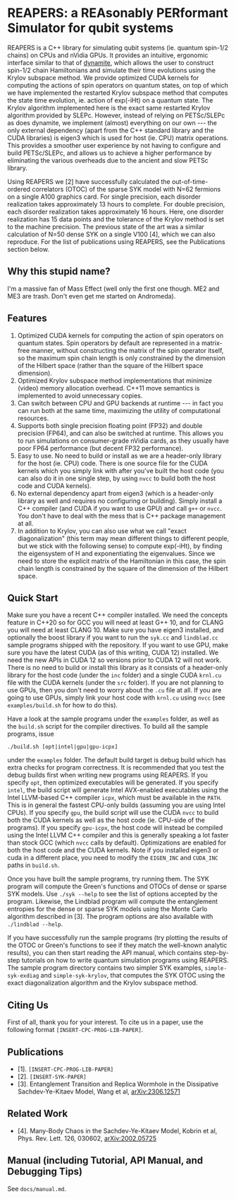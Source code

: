 # REAPERS: a REAsonably PERformant Simulator for qubit systems

REAPERS is a C++ library for simulating qubit systems (ie. quantum spin-1/2 chains) on CPUs
and nVidia GPUs. It provides an intuitive, ergonomic interface similar to that of
[dynamite](https://github.com/GregDMeyer/dynamite), which allows the user to construct
spin-1/2 chain Hamiltonians and simulate their time evolutions using the Krylov subspace
method. We provide optimized CUDA kernels for computing the actions of spin operators on
quantum states, on top of which we have implemented the restarted Krylov subspace method that
computes the state time evolution, ie. action of exp(-iHt) on a quantum state. The Krylov
algorithm implemented here is the exact same restarted Krylov algorithm provided by SLEPc.
However, instead of relying on PETSc/SLEPc as does dynamite, we implement (almost) everything
on our own --- the only external dependency (apart from the C++ standard library and the
CUDA libraries) is eigen3 which is used for host (ie. CPU) matrix operations. This provides
a smoother user experience by not having to configure and build PETSc/SLEPc, and allows
us to achieve a higher performance by eliminating the various overheads due to the ancient
and slow PETSc library.

Using REAPERS we [2] have successfully calculated the out-of-time-ordered correlators (OTOC)
of the sparse SYK model with N=62 fermions on a single A100 graphics card. For single precision,
each disorder realization takes approximately 13 hours to complete. For double precision, each
disorder realization takes approximately 16 hours. Here, one disorder realization
has 15 data points and the tolerance of the Krylov method is set to the machine precision.
The previous state of the art was a similar calculation of N=50 dense SYK on a single V100 [4],
which we can also reproduce. For the list of publications using REAPERS, see the Publications
section below.

## Why this stupid name?
I'm a massive fan of Mass Effect (well only the first one though. ME2 and ME3 are trash. Don't
even get me started on Andromeda).

## Features

1. Optimized CUDA kernels for computing the action of spin operators on quantum states.
   Spin operators by default are represented in a matrix-free manner, without constructing
   the matrix of the spin operator itself, so the maximum spin chain length is only
   constrained by the dimension of the Hilbert space (rather than the square of the Hilbert
   space dimension).
2. Optimized Krylov subspace method implementations that minimize (video) memory
   allocation overhead. C++11 move semantics is implemented to avoid unnecessary copies.
3. Can switch between CPU and GPU backends at runtime --- in fact you can run both at
   the same time, maximizing the utility of computational resources.
4. Supports both single precision floating point (FP32) and double precision (FP64), and
   can also be switched at runtime. This allows you to run simulations on consumer-grade
   nVidia cards, as they usually have poor FP64 performance (but decent FP32 performance).
5. Easy to use. No need to build or install as we are a header-only library for the host
   (ie. CPU) code. There is one source file for the CUDA kernels which you simply link
   with after you've built the host code (you can also do it in one single step, by using
   `nvcc` to build both the host code and CUDA kernels).
6. No external dependency apart from eigen3 (which is a header-only library as well and
   requires no configuring or building). Simply install a C++ compiler (and CUDA if you
   want to use GPU) and call `g++` or `nvcc`. You don't have to deal with the mess that
   is C++ package management at all.
7. In addition to Krylov, you can also use what we call "exact diagonalization" (this
   term may mean different things to different people, but we stick with the following
   sense) to compute exp(-iHt), by finding the eigensystem of H and exponentiating the
   eigenvalues. Since we need to store the explicit matrix of the Hamiltonian in this
   case, the spin chain length is constrained by the square of the dimension of the
   Hilbert space.

## Quick Start

Make sure you have a recent C++ compiler installed. We need the concepts feature in C++20
so for GCC you will need at least G++ 10, and for CLANG you will need at least CLANG 10.
Make sure you have eigen3 installed, and optionally the boost library if you want to run
the `syk.cc` and `lindblad.cc` sample programs shipped with the repository. If you want
to use GPU, make sure you have the latest CUDA (as of this writing, CUDA 12) installed.
We need the new APIs in CUDA 12 so versions prior to CUDA 12 will not work. There is no
need to build or install this library as it consists of a header-only library for the host
code (under the `inc` folder) and a single CUDA `krnl.cu` file with the CUDA kernels (under
the `src` folder). If you are not planning to use GPUs, then you don't need to worry about
the `.cu` file at all. If you are going to use GPUs, simply link your host code with
`krnl.cu` using `nvcc` (see `examples/build.sh` for how to do this).

Have a look at the sample programs under the `examples` folder, as well as the `build.sh`
script for the compiler directives. To build all the sample programs, issue
```
./build.sh [opt|intel|gpu|gpu-icpx]
```
under the `examples` folder. The default build target is debug build which has extra checks
for program correctness. It is recommended that you test the debug builds first when writing
new programs using REAPERS. If you specify `opt`, then optimized executables will be generated.
If you specify `intel`, the build script will generate Intel AVX-enabled executables using
the Intel LLVM-based C++ compiler `icpx`, which must be available in the `PATH`. This is in
general the fastest CPU-only builds (assuming you are using Intel CPUs). If you specify
`gpu`, the build script will use the CUDA `nvcc` to build both the CUDA kernels as well as
the host code (ie. CPU-side of the programs). If you specify `gpu-icpx`, the host code will
instead be compiled using the Intel LLVM C++ compiler and this is generally speaking a lot
faster than stock GCC (which `nvcc` calls by default). Optimizations are enabled for both
the host code and the CUDA kernels. Note if you installed eigen3 or cuda in a different
place, you need to modify the `EIGEN_INC` and `CUDA_INC` paths in `build.sh`.

Once you have built the sample programs, try running them. The SYK program will compute the
Green's functions and OTOCs of dense or sparse SYK models. Use `./syk --help` to see the list
of options accepted by the program. Likewise, the Lindblad program will compute the
entanglement entropies for the dense or sparse SYK models using the Monte Carlo algorithm
described in [3]. The program options are also available with `./lindblad --help`.

If you have successfully run the sample programs (try plotting the results of the OTOC or
Green's functions to see if they match the well-known analytic results), you can then start
reading the API manual, which contains step-by-step tutorials on how to write quantum
simulation programs using REAPERS. The sample program directory contains two simpler SYK
examples, `simple-syk-exdiag` and `simple-syk-krylov`, that computes the SYK OTOC using the
exact diagonalization algorithm and the Krylov subspace method.

## Citing Us

First of all, thank you for your interest. To cite us in a paper, use the following format
`[INSERT-CPC-PROG-LIB-PAPER]`.

## Publications

- [1]. `[INSERT-CPC-PROG-LIB-PAPER]`
- [2]. `[INSERT-SYK-PAPER]`
- [3]. Entanglement Transition and Replica Wormhole in the Dissipative
       Sachdev-Ye-Kitaev Model, Wang et al, [arXiv:2306.12571](https://arxiv.org/abs/2306.12571)

## Related Work

- [4]. Many-Body Chaos in the Sachdev-Ye-Kitaev Model, Kobrin et al,
       Phys. Rev. Lett. 126, 030602, [arXiv:2002.05725](https://arxiv.org/abs/2002.05725)

## Manual (including Tutorial, API Manual, and Debugging Tips)
See `docs/manual.md`.
